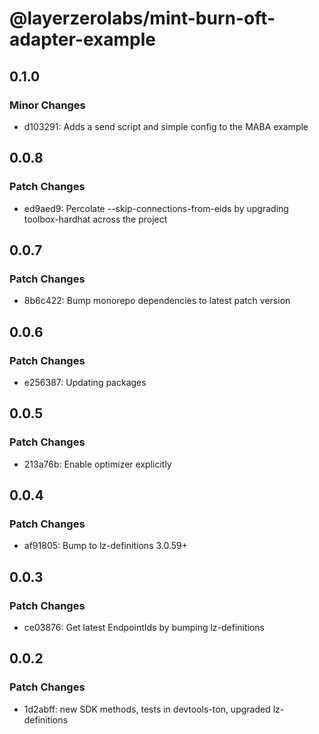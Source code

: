 # @layerzerolabs/mint-burn-oft-adapter-example

## 0.1.0

### Minor Changes

- d103291: Adds a send script and simple config to the MABA example

## 0.0.8

### Patch Changes

- ed9aed9: Percolate --skip-connections-from-eids by upgrading toolbox-hardhat across the project

## 0.0.7

### Patch Changes

- 8b6c422: Bump monorepo dependencies to latest patch version

## 0.0.6

### Patch Changes

- e256387: Updating packages

## 0.0.5

### Patch Changes

- 213a76b: Enable optimizer explicitly

## 0.0.4

### Patch Changes

- af91805: Bump to lz-definitions 3.0.59+

## 0.0.3

### Patch Changes

- ce03876: Get latest EndpointIds by bumping lz-definitions

## 0.0.2

### Patch Changes

- 1d2abff: new SDK methods, tests in devtools-ton, upgraded lz-definitions
